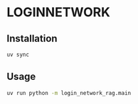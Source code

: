 # LOGINNETWORK

## Installation

```bash
uv sync
```

## Usage

```bash
uv run python -m login_network_rag.main
```
